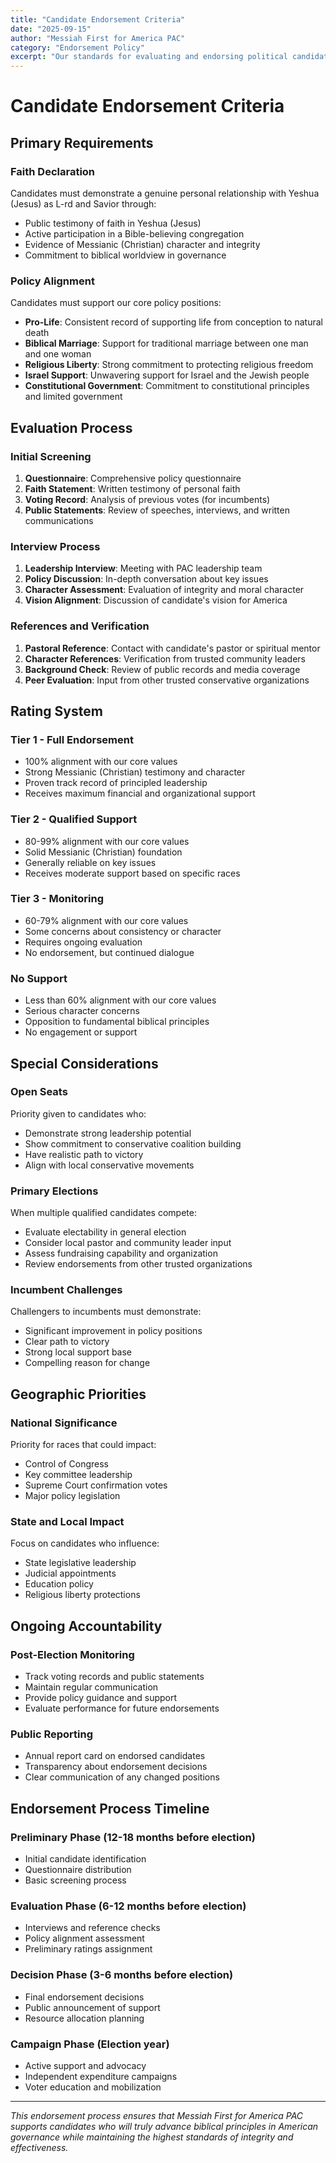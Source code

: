 ```yaml
---
title: "Candidate Endorsement Criteria"
date: "2025-09-15"
author: "Messiah First for America PAC"
category: "Endorsement Policy"
excerpt: "Our standards for evaluating and endorsing political candidates."
---
```


# Candidate Endorsement Criteria

## Primary Requirements

### Faith Declaration
Candidates must demonstrate a genuine personal relationship with Yeshua (Jesus) as L-rd and Savior through:
- Public testimony of faith in Yeshua (Jesus)
- Active participation in a Bible-believing congregation
- Evidence of Messianic (Christian) character and integrity
- Commitment to biblical worldview in governance

### Policy Alignment
Candidates must support our core policy positions:
- **Pro-Life**: Consistent record of supporting life from conception to natural death
- **Biblical Marriage**: Support for traditional marriage between one man and one woman
- **Religious Liberty**: Strong commitment to protecting religious freedom
- **Israel Support**: Unwavering support for Israel and the Jewish people
- **Constitutional Government**: Commitment to constitutional principles and limited government

## Evaluation Process

### Initial Screening
1. **Questionnaire**: Comprehensive policy questionnaire
2. **Faith Statement**: Written testimony of personal faith
3. **Voting Record**: Analysis of previous votes (for incumbents)
4. **Public Statements**: Review of speeches, interviews, and written communications

### Interview Process
1. **Leadership Interview**: Meeting with PAC leadership team
2. **Policy Discussion**: In-depth conversation about key issues
3. **Character Assessment**: Evaluation of integrity and moral character
4. **Vision Alignment**: Discussion of candidate's vision for America

### References and Verification
1. **Pastoral Reference**: Contact with candidate's pastor or spiritual mentor
2. **Character References**: Verification from trusted community leaders
3. **Background Check**: Review of public records and media coverage
4. **Peer Evaluation**: Input from other trusted conservative organizations

## Rating System

### Tier 1 - Full Endorsement
- 100% alignment with our core values
- Strong Messianic (Christian) testimony and character
- Proven track record of principled leadership
- Receives maximum financial and organizational support

### Tier 2 - Qualified Support
- 80-99% alignment with our core values
- Solid Messianic (Christian) foundation
- Generally reliable on key issues
- Receives moderate support based on specific races

### Tier 3 - Monitoring
- 60-79% alignment with our core values
- Some concerns about consistency or character
- Requires ongoing evaluation
- No endorsement, but continued dialogue

### No Support
- Less than 60% alignment with our core values
- Serious character concerns
- Opposition to fundamental biblical principles
- No engagement or support

## Special Considerations

### Open Seats
Priority given to candidates who:
- Demonstrate strong leadership potential
- Show commitment to conservative coalition building
- Have realistic path to victory
- Align with local conservative movements

### Primary Elections
When multiple qualified candidates compete:
- Evaluate electability in general election
- Consider local pastor and community leader input
- Assess fundraising capability and organization
- Review endorsements from other trusted organizations

### Incumbent Challenges
Challengers to incumbents must demonstrate:
- Significant improvement in policy positions
- Clear path to victory
- Strong local support base
- Compelling reason for change

## Geographic Priorities

### National Significance
Priority for races that could impact:
- Control of Congress
- Key committee leadership
- Supreme Court confirmation votes
- Major policy legislation

### State and Local Impact
Focus on candidates who influence:
- State legislative leadership
- Judicial appointments
- Education policy
- Religious liberty protections

## Ongoing Accountability

### Post-Election Monitoring
- Track voting records and public statements
- Maintain regular communication
- Provide policy guidance and support
- Evaluate performance for future endorsements

### Public Reporting
- Annual report card on endorsed candidates
- Transparency about endorsement decisions
- Clear communication of any changed positions

## Endorsement Process Timeline

### Preliminary Phase (12-18 months before election)
- Initial candidate identification
- Questionnaire distribution
- Basic screening process

### Evaluation Phase (6-12 months before election)
- Interviews and reference checks
- Policy alignment assessment
- Preliminary ratings assignment

### Decision Phase (3-6 months before election)
- Final endorsement decisions
- Public announcement of support
- Resource allocation planning

### Campaign Phase (Election year)
- Active support and advocacy
- Independent expenditure campaigns
- Voter education and mobilization

---

*This endorsement process ensures that Messiah First for America PAC supports candidates who will truly advance biblical principles in American governance while maintaining the highest standards of integrity and effectiveness.*